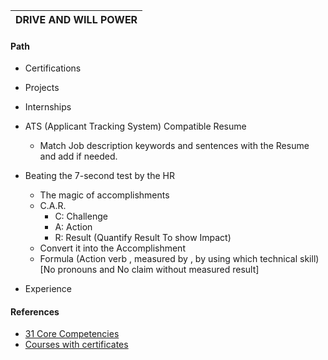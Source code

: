 
| DRIVE AND WILL POWER |
|----------------------|


#### Path
- Certifications
- Projects
- Internships

- ATS (Applicant Tracking System) Compatible Resume
  - Match Job description keywords and sentences with the Resume and add if needed.  
- Beating the 7-second test by the HR
  - The magic of accomplishments
  - C.A.R. 
    - C: Challenge
    - A: Action
    - R: Result (Quantify Result To show Impact)
  - Convert it into the Accomplishment
  - Formula (Action verb , measured by , by using which technical skill)  [No pronouns and No claim without measured result]
  
- Experience

#### References
- [31 Core Competencies](https://workforce.com/news/31-core-competencies-explained)
- [Courses with certificates](classcentral.com/subjects/)

